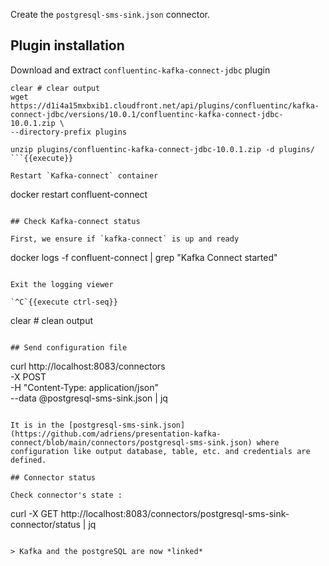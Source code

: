 
Create the `postgresql-sms-sink.json` connector.

## Plugin installation

Download and extract `confluentinc-kafka-connect-jdbc` plugin

```
clear # clear output
wget https://d1i4a15mxbxib1.cloudfront.net/api/plugins/confluentinc/kafka-connect-jdbc/versions/10.0.1/confluentinc-kafka-connect-jdbc-10.0.1.zip \
--directory-prefix plugins

unzip plugins/confluentinc-kafka-connect-jdbc-10.0.1.zip -d plugins/
```{{execute}}

Restart `Kafka-connect` container

```
docker restart confluent-connect
```{{execute T1}}

## Check Kafka-connect status

First, we ensure if `kafka-connect` is up and ready

```
docker logs -f confluent-connect | grep "Kafka Connect started"
```{{execute T1}}

Exit the logging viewer

`^C`{{execute ctrl-seq}}

```
clear # clean output
```{{execute T1}}

## Send configuration file

```
curl http://localhost:8083/connectors \
    -X POST \
    -H "Content-Type: application/json" \
    --data @postgresql-sms-sink.json | jq
```{{execute T1}}

It is in the [postgresql-sms-sink.json](https://github.com/adriens/presentation-kafka-connect/blob/main/connectors/postgresql-sms-sink.json) where configuration like output database, table, etc. and credentials are defined.

## Connector status

Check connector's state :

```
curl -X GET http://localhost:8083/connectors/postgresql-sms-sink-connector/status | jq
```{{execute T1}}

> Kafka and the postgreSQL are now *linked*
